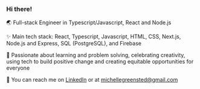 ### Hi there!

🌏 Full-stack Engineer in Typescript/Javascript, React and Node.js

✨ Main tech stack: React, Typescript, Javascript, HTML, CSS, Next.js, Node.js and Express, SQL (PostgreSQL), and Firebase

💚 Passionate about learning and problem solving, celebrating creativity, using tech to build positive change and creating equitable opportunities for everyone

👋 You can reach me on [LinkedIn](https://www.linkedin.com/in/michelle-greensted-58589618a/) or at [michellegreensted@gmail.com](mailto:michellegreensted@gmail.com)

<!--
**MichelleGreensted/michellegreensted** is a ✨ _special_ ✨ repository because its `README.md` (this file) appears on your GitHub profile.

Here are some ideas to get you started:

- 🔭 I’m currently working on ...
- 🌱 I’m currently learning ...
- 👯 I’m looking to collaborate on ...
- 🤔 I’m looking for help with ...
- 💬 Ask me about ...
- 📫 How to reach me: ...
- 😄 Pronouns: ...
- ⚡ Fun fact: ...
-->
